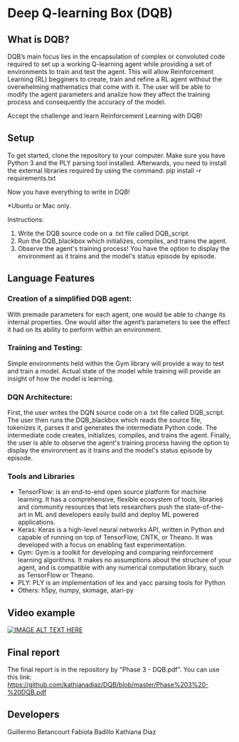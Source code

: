 # Deep Q-learning Box (DQB)

## What is DQB?
  DQB’s main focus lies in the encapsulation of complex or convoluted code required to set up a working Q-learning agent while providing a set of environments to train and test the agent. This will allow Reinforcement Learning (RL) begginers to create, train and refine a RL agent without the overwhelming mathematics that come with it. The user will be able to modify the agent parameters and analize how they affect the training process and consequently the accuracy of the model. 

Accept the challenge and learn Reinforcement Learning with DQB!

## Setup

To get started, clone the repository to your computer. 
Make sure you have Python 3 and the PLY parsing tool installed. 
Afterwards, you need to install the external libraries required by using the command: 
pip install –r requirements.txt

Now you have everything to write in DQB!

*Ubuntu or Mac only. 

Instructions: 

1. Write the DQB source code on a .txt file called DQB_script. 
2. Run the DQB_blackbox which initializes, compiles, and trains the agent. 
3. Observe the agent's training process! You have the option to display the environment as it trains and the model's status episode by episode. 

## Language Features

### Creation of a simplified DQB agent:

With premade parameters for each agent, one would be able to change its internal properties. 
One would alter the agent’s parameters to see the effect it had on its ability to perform within an environment.

### Training and Testing:

Simple environments held within the Gym library will provide a way to test and train a model.
Actual state of the model while training will provide an insight of how the model is learning.

### DQN Architecture:
First, the user writes the DQN source code on a .txt file called DQB_script. The user then runs the DQB_blackbox which reads the source file, tokenizes it, parses it and generates the intermediate Python code. The intermediate code creates, initializes, compiles, and trains the agent. Finally, the user is able to observe the agent's training process having the option to display the environment as it trains and the model's status episode by episode. 

### Tools and Libraries
- TensorFlow: is an end-to-end open source platform for machine learning. It has a comprehensive, flexible ecosystem of tools, libraries and community resources that lets researchers push the state-of-the-art in ML and developers easily build and deploy ML powered applications.
- Keras: Keras is a high-level neural networks API, written in Python and capable of running on top of TensorFlow, CNTK, or Theano. It was developed with a focus on enabling fast experimentation.   
- Gym: Gym is a toolkit for developing and comparing reinforcement learning algorithms. It makes no assumptions about the structure of your agent, and is compatible with any numerical computation library, such as TensorFlow or Theano.
- PLY: PLY is an implementation of lex and yacc parsing tools for Python
- Others: h5py, numpy, skimage, atari-py

## Video example
[![IMAGE ALT TEXT HERE](https://i.imgur.com/0GmOVvh.jpg)](https://www.youtube.com/watch?v=uP0uPpyutjQ&t=19s)


## Final report 

The final report is in the repository by "Phase 3 - DQB.pdf".
You can use this link: https://github.com/kathianadiaz/DQB/blob/master/Phase%203%20-%20DQB.pdf 

## Developers

Guillermo Betancourt
Fabiola Badillo 
Kathiana Diaz

